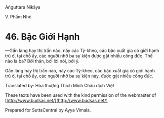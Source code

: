Aṅguttara Nikāya

V. Phẩm Nhỏ

# 46. Bậc Giới Hạnh

—Gần làng hay thị trấn nào, này các Tỷ-kheo, các bậc xuất gia có giới hạnh trú ở, tại chỗ ấy, các người nhờ ba sự kiện được gặt nhiều công đức. Thế nào là ba? Bởi thân, bởi lời nói, bởi ý.

Gần làng hay thị trấn nào, này các Tỷ-kheo, các bậc xuất gia có giới hạnh trú ở, tại chỗ ấy, các người nhờ ba sự kiện này, được gặt nhiều công đức.

Translated by: Hòa thượng Thích Minh Châu dịch Việt

These texts have been used with the kind permission of the webmaster of [http://www.budsas.net/](http://www.budsas.net/)

Prepared for SuttaCentral by Ayya Vimala.